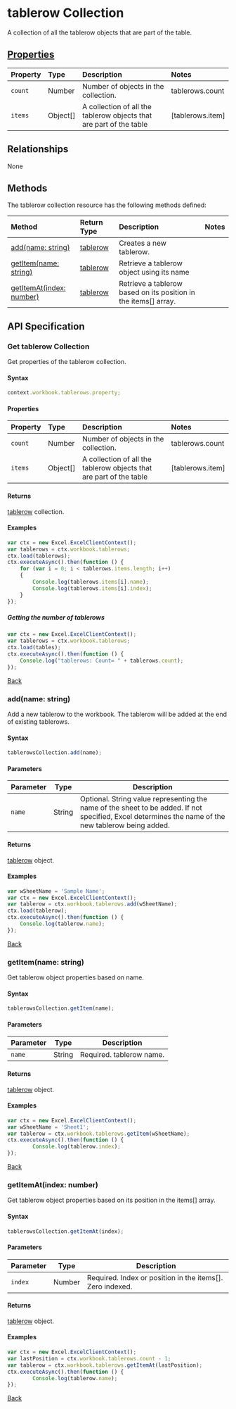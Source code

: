 # tablerow Collection
A collection of all the tablerow objects that are part of the table. 

## [Properties](#get-tablerow-collection)

| Property         | Type    |Description|Notes |
|:-----------------|:--------|:----------|:-----|
|`count`| Number   | Number of objects in the collection.|tablerows.count|
|`items`| Object[] | A collection of all the tablerow objects that are part of the table|[tablerows.item] |

## Relationships

None

## Methods

The tablerow collection resource has the following methods defined:

| Method     | Return Type    |Description|Notes  |
|:-----------------|:--------|:----------|:------|
|[add(name: string)](#addname-string)| [tablerow](tablerow.md)              |Creates a new tablerow. ||
|[getItem(name: string)](#getitemname-string)| [tablerow](tablerow.md)      |Retrieve a tablerow object using its name||
|[getItemAt(index: number)](#getitematindex-number)| [tablerow](tablerow.md)     |Retrieve a tablerow based on its position in the items[] array.||


## API Specification 

### Get tablerow Collection

Get properties of the tablerow collection. 

#### Syntax
```js
context.workbook.tablerows.property;
```

#### Properties

| Property         | Type    |Description|Notes |
|:-----------------|:--------|:----------|:-----|
|`count`| Number   | Number of objects in the collection.|tablerows.count|
|`items`| Object[] | A collection of all the tablerow objects that are part of the table|[tablerows.item] |


#### Returns

[tablerow](tablerow.md) collection. 

#### Examples

```js
var ctx = new Excel.ExcelClientContext();
var tablerows = ctx.workbook.tablerows;
ctx.load(tablerows);
ctx.executeAsync().then(function () {
	for (var i = 0; i < tablerows.items.length; i++)
	{
		Console.log(tablerows.items[i].name);
		Console.log(tablerows.items[i].index);
	}
});
```

##### Getting the number of tablerows

```js
var ctx = new Excel.ExcelClientContext();
var tablerows = ctx.workbook.tablerows;
ctx.load(tables);
ctx.executeAsync().then(function () {
	Console.log("tablerows: Count= " + tablerows.count);
});

```
[Back](#properties)

### add(name: string)

Add a new tablerow to the workbook. The tablerow will be added at the end of existing tablerows.

#### Syntax
```js
tablerowsCollection.add(name);
```

#### Parameters

Parameter       | Type   | Description
--------------- | ------ | ------------
`name`  | String| Optional. String value representing the name of the sheet to be added. If not specified, Excel determines the name of the new tablerow being added. 

#### Returns
[tablerow](../resources/tablerow.md) object.

#### Examples

```js
var wSheetName = 'Sample Name';
var ctx = new Excel.ExcelClientContext();
var tablerow = ctx.workbook.tablerows.add(wSheetName);
ctx.load(tablerow);
ctx.executeAsync().then(function () {
	Console.log(tablerow.name);
});
```
[Back](#methods)

### getItem(name: string)

Get tablerow object properties based on name.

#### Syntax
```js
tablerowsCollection.getItem(name);
```

#### Parameters

Parameter       | Type  | Description
--------------- | ------ | ------------
 `name`| String | Required. tablerow name. 

#### Returns

[tablerow](../resources/tablerow.md) object.

#### Examples
```js
var ctx = new Excel.ExcelClientContext();
var wSheetName = 'Sheet1';
var tablerow = ctx.workbook.tablerows.getItem(wSheetName);
ctx.executeAsync().then(function () {
		Console.log(tablerow.index);
});
```
[Back](#methods)


### getItemAt(index: number)

Get tablerow object properties based on its position in the items[] array. 

#### Syntax
```js
tablerowsCollection.getItemAt(index);
```

#### Parameters

Parameter       | Type  | Description
--------------- | ------ | ------------
 `index`| Number | Required. Index or position in the items[]. Zero indexed.

#### Returns

[tablerow](../resources/tablerow.md) object.

#### Examples
```js
var ctx = new Excel.ExcelClientContext();
var lastPosition = ctx.workbook.tablerows.count - 1;
var tablerow = ctx.workbook.tablerows.getItemAt(lastPosition);
ctx.executeAsync().then(function () {
		Console.log(tablerow.name);
});
```
[Back](#methods)
